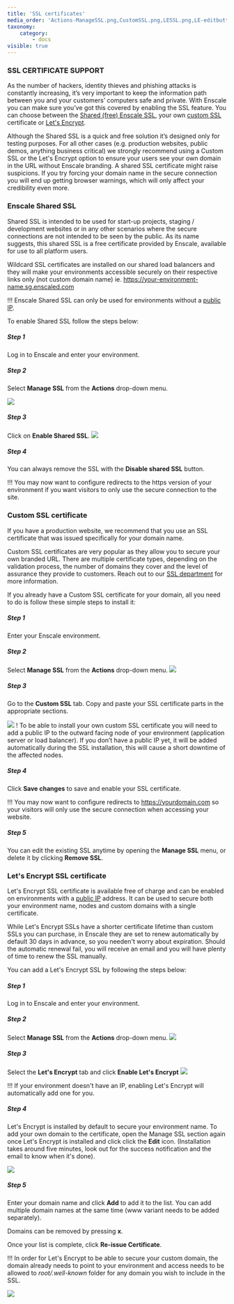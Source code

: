 ```yaml
---
title: 'SSL certificates'
media_order: 'Actions-ManageSSL.png,CustomSSL.png,LESSL.png,LE-editbutton.png,LE-edit-domains.png,SharedSSL-enable.png'
taxonomy:
    category:
        - docs
visible: true
---
```


### SSL CERTIFICATE SUPPORT

As the number of hackers, identity thieves and phishing attacks is constantly increasing, it’s very important to keep the information path between you and your customers’ computers safe and private. With Enscale you can make sure you’ve got this covered by enabling the SSL feature. You can choose between the [Shared (free) Enscale SSL](/features/ssl-certificates#enscale-shared-ssl), your own [custom SSL](/features/ssl-certificates#custom-ssl-certificate) certificate or [Let's Encrypt](/features/ssl-certificates#lets-encrypt-ssl-certificate).

Although the Shared SSL is a quick and free solution it’s designed only for testing purposes. For all other cases (e.g. production websites, public demos, anything business critical) we strongly recommend using a Custom SSL or the Let's Encrypt option to ensure your users see your own domain in the URL without Enscale branding. A shared SSL certificate might raise suspicions. If you try forcing your domain name in the secure connection you will end up getting browser warnings, which will only affect your credibility even more.

### Enscale Shared SSL

Shared SSL is intended to be used for start-up projects, staging / development websites or in any other scenarios where the secure connections are not intended to be seen by the public. As its name suggests, this shared SSL is a free certificate provided by Enscale, available for use to all platform users.

Wildcard SSL certificates are installed on our shared load balancers and they will make your environments accessible securely on their respective links only (not custom domain name) ie. https://your-environment-name.sg.enscaled.com

!!! Enscale Shared SSL can only be used for environments without a [public IP](/features/ip-addresses#steps-to-enable-a-public-ip-address).

To enable Shared SSL follow the steps below:

##### Step 1

Log in to Enscale and enter your environment.

##### Step 2

Select **Manage SSL** from the **Actions** drop-down menu.

![](Actions-ManageSSL.png)

##### Step 3

Click on **Enable Shared SSL**.
![](SharedSSL-enable.png)

##### Step 4

You can always remove the SSL with the **Disable shared SSL** button.

!!! You may now want to configure redirects to the https version of your environment if you want visitors to only use the secure connection to the site.

### Custom SSL certificate

If you have a production website, we recommend that you use an SSL certificate that was issued specifically for your domain name.

Custom SSL certificates are very popular as they allow you to secure your own branded URL. There are multiple certificate types, depending on the validation process, the number of domains they cover and the level of assurance they provide to customers. Reach out to our [SSL department](mailto:ssl@layershift.com) for more information.

If you already have a Custom SSL certificate for your domain, all you need to do is follow these simple steps to install it:

##### Step 1

Enter your Enscale environment.

##### Step 2

Select **Manage SSL** from the **Actions** drop-down menu.
![](Actions-ManageSSL.png)

##### Step 3

Go to the **Custom SSL** tab. Copy and paste your SSL certificate parts in the appropriate sections.

![](CustomSSL.png)
! To be able to install your own custom SSL certificate you will need to add a public IP to the outward facing node of your environment (application server or load balancer). If you don’t have a public IP yet, it will be added automatically during the SSL installation, this will cause a short downtime of the affected nodes.


##### Step 4

Click **Save changes** to save and enable your SSL certificate.

!!! You may now want to configure redirects to https://yourdomain.com so your visitors will only use the secure connection when accessing your website.

##### Step 5

You can edit the existing SSL anytime by opening the **Manage SSL** menu, or delete it by clicking **Remove SSL**.

### Let's Encrypt SSL certificate

Let's Encrypt SSL certificate is available free of charge and can be enabled on environments with a [public IP](/features/ip-addresses#using-a-public-ip-address) address. It can be used to secure both your environment name, nodes and custom domains with a single certificate.

While Let's Encrypt SSLs have a shorter certificate lifetime than custom SSLs you can purchase, in Enscale they are set to renew automatically by default 30 days in advance, so you needen't worry about expiration. Should the automatic renewal fail, you will receive an email and you will have plenty of time to renew the SSL manually.

You can add a Let's Encrypt SSL by following the steps below:

##### Step 1

Log in to Enscale and enter your environment.

##### Step 2

Select **Manage SSL** from the **Actions** drop-down menu.
![](Actions-ManageSSL.png)

##### Step 3

Select the **Let's Encrypt** tab and click **Enable Let's Encrypt**
![](LESSL.png)

!!! If your environment doesn't have an IP, enabling Let's Encrypt will automatically add one for you. 

##### Step 4

Let's Encrypt is installed by default to secure your environment name. To add your own domain to the certificate, open the Manage SSL section again once Let's Encrypt is installed and click click the **Edit** icon. (Installation takes around five minutes, look out for the success notification and the email to know when it's done).

![](LE-editbutton.png)
##### Step 5

Enter your domain name and click **Add** to add it to the list. You can add multiple domain names at the same time (www variant needs to be added separately). 

Domains can be removed by pressing **x**. 

Once your list is complete, click **Re-issue Certificate**.

!!! In order for Let's Encrypt to be able to secure your custom domain, the domain already needs to point to your environment and access needs to be allowed to _root/.well-known_ folder for any domain you wish to include in the SSL.

![](LE-edit-domains.png)